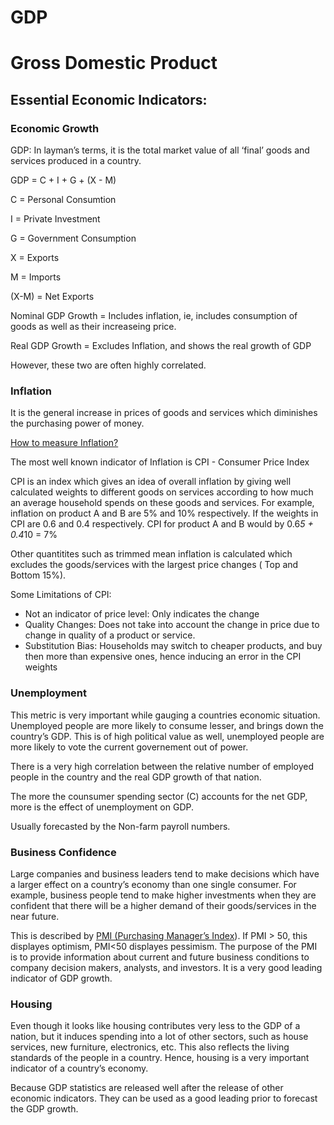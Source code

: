 # GDP

# Gross Domestic Product

## Essential Economic Indicators:

### Economic Growth

GDP: In layman’s terms, it is the total market value of all ‘final’ goods and services produced in a country. 

GDP = C + I + G + (X - M)

C = Personal Consumtion

I = Private Investment

G = Government Consumption

X = Exports

M = Imports

(X-M) = Net Exports

Nominal GDP Growth = Includes inflation, ie, includes consumption of goods as well as their increaseing price.

Real GDP Growth = Excludes Inflation, and shows the real growth of GDP

However, these two are often highly correlated.

### Inflation

It is the general increase in prices of goods and services which diminishes the purchasing power of money. 

[How to measure Inflation?](https://www.rba.gov.au/education/resources/explainers/inflation-and-its-measurement.html#:~:text=The%20most%20well%2Dknown%20indicator,and%20published%20once%20a%20quarter.)

The most well known indicator of Inflation is CPI - Consumer Price Index

CPI is an index which gives an idea of overall inflation by giving well calculated weights to different goods on services according to how much an average household spends on these goods and services. For example, inflation on product A and B are 5% and 10% respectively. If the weights in CPI are 0.6 and 0.4 respectively. CPI for product A and B would by 0.6*5 + 0.4*10 = 7%

Other quantitites such as trimmed mean inflation is calculated which excludes the goods/services with the largest price changes ( Top and Bottom 15%).

Some Limitations of CPI:

- Not an indicator of price level: Only indicates the change
- Quality Changes: Does not take into account the change in price due to change in quality of a product or service.
- Substitution Bias: Households may switch to cheaper products, and buy then more than expensive ones, hence inducing an error in the CPI weights

### Unemployment

This metric is very important while gauging a countries economic situation. Unemployed people are more likely to consume lesser, and brings down the country’s GDP. This is of high political value as well, unemployed people are more likely to vote the current governement out of power.

There is a very high correlation between the relative number of employed people in the country and the real GDP growth of that nation.

The more the counsumer spending sector (C) accounts for the net GDP, more is the effect of unemployment on GDP.

Usually forecasted by the Non-farm payroll numbers.

### Business Confidence

Large companies and business leaders tend to make decisions which have a larger effect on a country’s economy than one single consumer. For example, business people tend to make higher investments when they are confident that there will be a higher demand of their goods/services in the near future.

This is described by [PMI (Purchasing Manager’s Index](https://www.investopedia.com/terms/p/pmi.asp)). If PMI > 50, this displayes optimism, PMI<50 displayes pessimism. The purpose of the PMI is to provide information about current and future business conditions to company decision makers, analysts, and investors. It is a very good leading indicator of GDP growth.

### Housing

Even though it looks like housing contributes very less to the GDP of a nation, but it induces spending into a lot of other sectors, such as house services, new furniture, electronics, etc. This also reflects the living standards of the people in a country. Hence, housing is a very important indicator of a country’s economy. 

Because GDP statistics are released well after the release of other economic indicators. They can be used as a good leading prior to forecast the GDP growth.

#